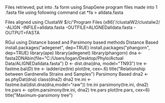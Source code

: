Files retrieved, put into .fa form using SnapGene program
files made into 1 .fasta file using following command
cat *fa > alldata.fasta

Files aligned using ClustalW
$/c/'Program Files (x86)'/clustalW2/clustalw2/ -ALIGN -INFILE=alldata.fasta -OUTFILE=ALIGNEDalldata.fasta -OUTPUT=FASTA

RGui using Distance based and Parsimony based methods
Distance Based
	install.packages("adegenet", dep=TRUE)
	install.packages("phangorn", dep=TRUE)
	library(ape)
	library(adegenet)
	library(phangorn)
	dna <- fasta2DNAbin(file="C:/Users/logan/Desktop/Phylo/Actual Data/ALIGNEDalldata.fasta")
	D <- dist.dna(dna, model="TN93")
	tre <- fastme.bal(D)
	tre <- ladderize(tre)
	plot(tre, cex=.6)
	title("Relationship between Gardnerella Strains and Samples")
Parsimony Based
	dna2 <- as.phyDat(dna)
	class(dna2)
	dna2
	tre.ini <- fastme.bal(dist.dna(dna,model="raw"))
	tre.ini
	parsimony(tre.ini, dna2)
	tre.pars <- optim.parsimony(tre.ini, dna2)
	tre.pars
	plot(tre.pars, cex=6)
	title("Maximum-parsimony tree")

	